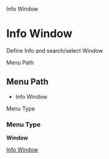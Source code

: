 
Info Window
# Info Window


Define Info and search/select Window

Menu Path
## Menu Path



- Info Window

Menu Type
### Menu Type

**Window**


[Info Window](../../functional-guide/window/window-info-window.md)